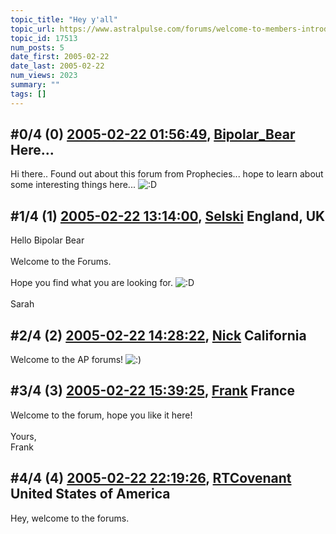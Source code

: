```yaml
---
topic_title: "Hey y'all"
topic_url: https://www.astralpulse.com/forums/welcome-to-members-introductions!/hey-y-all
topic_id: 17513
num_posts: 5
date_first: 2005-02-22
date_last: 2005-02-22
num_views: 2023
summary: ""
tags: []
---
```


## \#0/4 (0) [2005-02-22 01:56:49](https://www.astralpulse.com/forums/index.php?msg=151407), [Bipolar_Bear](https://www.astralpulse.com/forums/profile/?u=8447) Here... ##
<section>
Hi there.. Found out about this forum from Prophecies... hope to learn about some interesting things here...
<img alt=":D" class="smiley" src="https://www.astralpulse.com/forums/Smileys/fugue/cheesy.png" title="Cheesy"/>
</section>

## \#1/4 (1) [2005-02-22 13:14:00](https://www.astralpulse.com/forums/index.php?msg=151546), [Selski](https://www.astralpulse.com/forums/profile/?u=6012) England, UK ##
<section>
Hello Bipolar Bear
<br>
<br>
Welcome to the Forums.
<br>
<br>
Hope you find what you are looking for.
<img alt=":D" class="smiley" src="https://www.astralpulse.com/forums/Smileys/fugue/cheesy.png" title="Cheesy"/>
<br>
<br>
Sarah
</section>

## \#2/4 (2) [2005-02-22 14:28:22](https://www.astralpulse.com/forums/index.php?msg=151575), [Nick](https://www.astralpulse.com/forums/profile/?u=2080) California ##
<section>
Welcome to the AP forums!
<img alt=":)" class="smiley" src="https://www.astralpulse.com/forums/Smileys/fugue/smiley.png" title="Smiley"/>
</section>

## \#3/4 (3) [2005-02-22 15:39:25](https://www.astralpulse.com/forums/index.php?msg=151592), [Frank](https://www.astralpulse.com/forums/profile/?u=359) France ##
<section>
Welcome to the forum, hope you like it here!
<br>
<br>
Yours,
<br>
Frank
</section>

## \#4/4 (4) [2005-02-22 22:19:26](https://www.astralpulse.com/forums/index.php?msg=151676), [RTCovenant](https://www.astralpulse.com/forums/profile/?u=8389) United States of America ##
<section>
Hey, welcome to the forums.
</section>